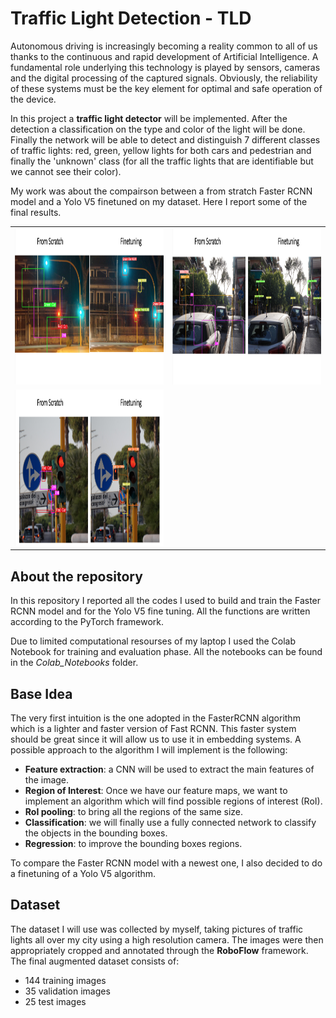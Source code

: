 # Traffic Light Detection - TLD
Autonomous driving is increasingly becoming a reality common to all of us thanks to the continuous and rapid development of Artificial Intelligence. A fundamental role underlying this technology is played by sensors, cameras and the digital processing of the captured signals. Obviously, the reliability of these systems must be the key element for optimal and safe operation of the device.

In this project a **traffic light detector** will be implemented. After the detection a classification on the type and color of the light will be done. Finally the network will be able to detect and distinguish 7 different classes of traffic lights: red, green, yellow lights for both cars and pedestrian  and finally the 'unknown' class (for all the traffic lights that are identifiable but we cannot see their color). 

My work was about the compairson between a from stratch Faster RCNN model and a Yolo V5 finetuned on my dataset. Here I report some of the final results. 

<table>
  <tr>
    <td><img src = "img/Compare3.png" height = "250" width ="400" >
    <td><img src = "img/Compare2.png" height = "250" width ="400" >
  </tr>
  <tr>
    <td><img src = "img/Compare1.png" height = "250" width ="400" >
    <td>
  </tr>
 </table>


## About the repository
In this repository I reported all the codes I used to build and train the Faster RCNN model and for the Yolo V5 fine tuning. All the functions are written according to the PyTorch framework. 

Due to limited computational resourses of my laptop I used the Colab Notebook for training and evaluation phase. All the notebooks can be found in the *Colab_Notebooks* folder. 



## Base Idea
The very first intuition is the one adopted in the FasterRCNN algorithm which is a lighter and faster version of Fast RCNN. This faster system should be great since it will allow us to use it in embedding systems. A possible approach to the algorithm I will implement is the following:
- **Feature extraction**: a CNN will be used to extract the main features of the image. 
- **Region of Interest**: Once we have our feature maps, we want to implement an algorithm which will find possible regions of interest (RoI).
- **RoI pooling**: to bring all the regions of the same size.
- **Classification**: we will finally use a fully connected network to classify the objects in the bounding boxes.
- **Regression**: to improve the bounding boxes regions.

To compare the Faster RCNN model with a newest one, I also decided to do a finetuning of a Yolo V5 algorithm. 

## Dataset
The dataset I will use was collected by myself, taking pictures of traffic lights all over my city using a high resolution camera. The images were then appropriately cropped and annotated through the **RoboFlow** framework. The final augmented dataset consists of:
- 144 training images
- 35 validation images
- 25 test images

